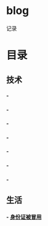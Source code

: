 blog
====

记录

# 目录

## 技术

#### - [](https://github.com/liuxq/blog/issues/1)
#### - [](https://github.com/liuxq/blog/issues/2)

#### - [](https://github.com/liuxq/blog/issues/3)
#### - [](https://github.com/liuxq/blog/issues/4)
#### - [](https://github.com/liuxq/blog/issues/5)

#### - [](https://github.com/liuxq/blog/issues/6)
#### - [](https://github.com/liuxq/blog/issues/7)

## 生活
  
#### - [身份证被冒用](https://github.com/liuxq/blog/issues/8)
